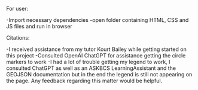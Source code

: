 For user:

-Import necessary dependencies 
-open folder containing HTML, CSS and JS files and run in browser

Citations: 

-I received assistance from my tutor Kourt Bailey while getting started on this project 
-Consulted OpenAI ChatGPT for assistance getting the circle markers to work 
-I had a lot of trouble getting my legend to work, I consulted ChatGPT as well as an ASKBCS LearningAssistant and the GEOJSON documentation but in the end the legend is still not appearing on the page. Any feedback regarding this matter would be helpful. 
